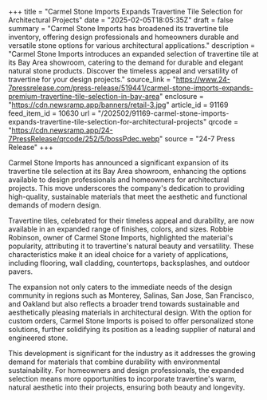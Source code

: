 +++
title = "Carmel Stone Imports Expands Travertine Tile Selection for Architectural Projects"
date = "2025-02-05T18:05:35Z"
draft = false
summary = "Carmel Stone Imports has broadened its travertine tile inventory, offering design professionals and homeowners durable and versatile stone options for various architectural applications."
description = "Carmel Stone Imports introduces an expanded selection of travertine tile at its Bay Area showroom, catering to the demand for durable and elegant natural stone products. Discover the timeless appeal and versatility of travertine for your design projects."
source_link = "https://www.24-7pressrelease.com/press-release/519441/carmel-stone-imports-expands-premium-travertine-tile-selection-in-bay-area"
enclosure = "https://cdn.newsramp.app/banners/retail-3.jpg"
article_id = 91169
feed_item_id = 10630
url = "/202502/91169-carmel-stone-imports-expands-travertine-tile-selection-for-architectural-projects"
qrcode = "https://cdn.newsramp.app/24-7PressRelease/qrcode/252/5/bossPdec.webp"
source = "24-7 Press Release"
+++

<p>Carmel Stone Imports has announced a significant expansion of its travertine tile selection at its Bay Area showroom, enhancing the options available to design professionals and homeowners for architectural projects. This move underscores the company's dedication to providing high-quality, sustainable materials that meet the aesthetic and functional demands of modern design.</p><p>Travertine tiles, celebrated for their timeless appeal and durability, are now available in an expanded range of finishes, colors, and sizes. Robbie Robinson, owner of Carmel Stone Imports, highlighted the material's popularity, attributing it to travertine's natural beauty and versatility. These characteristics make it an ideal choice for a variety of applications, including flooring, wall cladding, countertops, backsplashes, and outdoor pavers.</p><p>The expansion not only caters to the immediate needs of the design community in regions such as Monterey, Salinas, San Jose, San Francisco, and Oakland but also reflects a broader trend towards sustainable and aesthetically pleasing materials in architectural design. With the option for custom orders, Carmel Stone Imports is poised to offer personalized stone solutions, further solidifying its position as a leading supplier of natural and engineered stone.</p><p>This development is significant for the industry as it addresses the growing demand for materials that combine durability with environmental sustainability. For homeowners and design professionals, the expanded selection means more opportunities to incorporate travertine's warm, natural aesthetic into their projects, ensuring both beauty and longevity.</p>